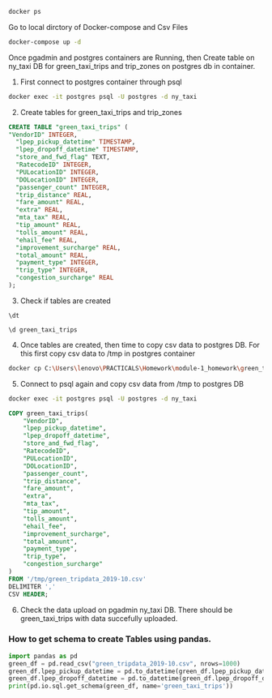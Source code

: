 

```bash
docker ps
```

Go to local dirctory of Docker-compose and Csv Files

```bash
docker-compose up -d
```

Once pgadmin and postgres containers are Running, then Create table on ny_taxi DB for green_taxi_trips and trip_zones on postgres db in container.

1. First connect to postgres container through psql

```bash
docker exec -it postgres psql -U postgres -d ny_taxi
```
2. Create tables for green_taxi_trips and trip_zones

```sql
CREATE TABLE "green_taxi_trips" (
"VendorID" INTEGER,
  "lpep_pickup_datetime" TIMESTAMP,
  "lpep_dropoff_datetime" TIMESTAMP,
  "store_and_fwd_flag" TEXT,
  "RatecodeID" INTEGER,
  "PULocationID" INTEGER,
  "DOLocationID" INTEGER,
  "passenger_count" INTEGER,
  "trip_distance" REAL,
  "fare_amount" REAL,
  "extra" REAL,
  "mta_tax" REAL,
  "tip_amount" REAL,
  "tolls_amount" REAL,
  "ehail_fee" REAL,
  "improvement_surcharge" REAL,
  "total_amount" REAL,
  "payment_type" INTEGER,
  "trip_type" INTEGER,
  "congestion_surcharge" REAL
);
```

3. Check if tables are created

```
\dt

\d green_taxi_trips
```

4. Once tables are created, then time to copy csv data to postgres DB. For this first copy csv data to /tmp in postgres container

```bash
docker cp C:\Users\lenovo\PRACTICALS\Homework\module-1_homework\green_tripdata_2019-10.csv postgres:/tmp/green_tripdata_2019-10.csv
```

5. Connect to psql again and copy csv data from /tmp to postgres DB

```bash
docker exec -it postgres psql -U postgres -d ny_taxi
```

```sql
COPY green_taxi_trips(
    "VendorID", 
    "lpep_pickup_datetime", 
    "lpep_dropoff_datetime", 
    "store_and_fwd_flag", 
    "RatecodeID", 
    "PULocationID", 
    "DOLocationID", 
    "passenger_count", 
    "trip_distance", 
    "fare_amount", 
    "extra", 
    "mta_tax", 
    "tip_amount", 
    "tolls_amount", 
    "ehail_fee", 
    "improvement_surcharge", 
    "total_amount", 
    "payment_type", 
    "trip_type", 
    "congestion_surcharge"
)
FROM '/tmp/green_tripdata_2019-10.csv'
DELIMITER ',' 
CSV HEADER;
```

6. Check the data upload on pgadmin ny_taxi DB. There should be green_taxi_trips with data succefully uploaded.


### How to get schema to create Tables using pandas.

```Python
import pandas as pd
green_df = pd.read_csv("green_tripdata_2019-10.csv", nrows=1000)
green_df.lpep_pickup_datetime = pd.to_datetime(green_df.lpep_pickup_datetime)
green_df.lpep_dropoff_datetime = pd.to_datetime(green_df.lpep_dropoff_datetime)
print(pd.io.sql.get_schema(green_df, name='green_taxi_trips'))
```
